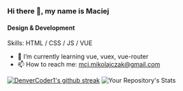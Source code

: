 ### Hi there 👋, my name is Maciej
#### Design & Development


Skills: HTML / CSS / JS / VUE 

- 🌱 I’m currently learning vue, vuex, vue-router
- 📫 How to reach me: mcj.mikolajczak@gmail.com 

[![DenverCoder1's github streak](https://github-readme-streak-stats.herokuapp.com/?user=szadziu&theme=blue-green)](https://github.com/szadziu)
![Your Repository's Stats](https://github-readme-stats.vercel.app/api/top-langs/?username=szadziu&theme=blue-green)



